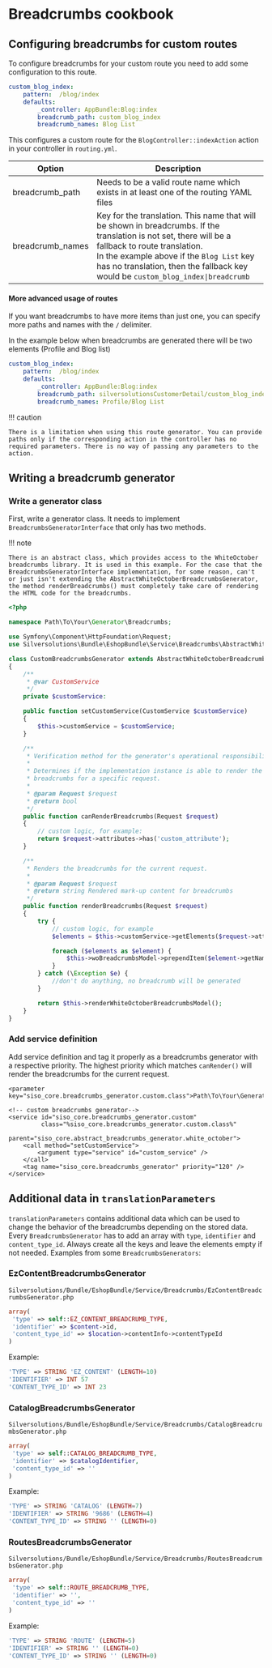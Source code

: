 # Breadcrumbs cookbook

## Configuring breadcrumbs for custom routes

To configure breadcrumbs for your custom route you need to add some configuration to this route.

``` yaml hl_lines="5 6"
custom_blog_index:
    pattern:  /blog/index
    defaults:
        _controller: AppBundle:Blog:index
        breadcrumb_path: custom_blog_index
        breadcrumb_names: Blog List
```

This configures a custom route for the `BlogController::indexAction` action in your controller in `routing.yml`.

|Option|Description|
|--- |--- |
|breadcrumb_path|Needs to be a valid route name which exists in at least one of the routing YAML files|
|breadcrumb_names|Key for the translation. This name that will be shown in breadcrumbs. If the translation is not set, there will be a fallback to route translation.</br>In the example above if the `Blog List` key has no translation, then the fallback key would be `custom_blog_index\|breadcrumb`|

#### More advanced usage of routes

If you want breadcrumbs to have more items than just one, you can specify more paths and names with the `/` delimiter.

In the example below when breadcrumbs are generated there will be two elements (Profile and Blog list)

``` yaml hl_lines="5 6"
custom_blog_index:
    pattern:  /blog/index
    defaults:
        _controller: AppBundle:Blog:index
        breadcrumb_path: silversolutionsCustomerDetail/custom_blog_index
        breadcrumb_names: Profile/Blog List
```

!!! caution

    There is a limitation when using this route generator. You can provide paths only if the corresponding action in the controller has no required parameters. There is no way of passing any parameters to the action.

## Writing a breadcrumb generator

### Write a generator class

First, write a generator class.
It needs to implement `BreadcrumbsGeneratorInterface` that only has two methods.

!!! note

    There is an abstract class, which provides access to the WhiteOctober breadcrumbs library. It is used in this example. For the case that the BreadcrumbsGeneratorInterface implementation, for some reason, can't or just isn't extending the AbstractWhiteOctoberBreadcrumbsGenerator, the method renderBreadcrumbs() must completely take care of rendering the HTML code for the breadcrumbs.

``` php
<?php

namespace Path\To\Your\Generator\Breadcrumbs;

use Symfony\Component\HttpFoundation\Request;
use Silversolutions\Bundle\EshopBundle\Service\Breadcrumbs\AbstractWhiteOctoberBreadcrumbsGenerator;

class CustomBreadcrumbsGenerator extends AbstractWhiteOctoberBreadcrumbsGenerator
{
    /**
     * @var CustomService
     */
    private $customService:

    public function setCustomService(CustomService $customService)
    {
        $this->customService = $customService;
    }

    /**
     * Verification method for the generator's operational responsibility
     *
     * Determines if the implementation instance is able to render the
     * breadcrumbs for a specific request.
     *
     * @param Request $request
     * @return bool
     */
    public function canRenderBreadcrumbs(Request $request)
    {
        // custom logic, for example:
        return $request->attributes->has('custom_attribute');
    }

    /**
     * Renders the breadcrumbs for the current request.
     *
     * @param Request $request
     * @return string Rendered mark-up content for breadcrumbs
     */
    public function renderBreadcrumbs(Request $request)
    {
        try {
            // custom logic, for example
            $elements = $this->customService->getElements($request->attributes->get('custom_attribute'));

            foreach ($elements as $element) {
                $this->woBreadcrumbsModel->prependItem($element->getName(), $element->getUrl());
            }
        } catch (\Exception $e) {
            //don't do anything, no breadcrumb will be generated
        }

        return $this->renderWhiteOctoberBreadcrumbsModel();
    }
}
```

### Add service definition

Add service definition and tag it properly as a breadcrumbs generator with a respective priority.
The highest priority which matches `canRender()` will render the breadcrumbs for the current request.

``` 
<parameter key="siso_core.breadcrumbs_generator.custom.class">Path\To\Your\Generator\CustomBreadcrumbsGenerator</parameter>

<!-- custom breadcrumbs generator-->
<service id="siso_core.breadcrumbs_generator.custom"
         class="%siso_core.breadcrumbs_generator.custom.class%"
         parent="siso_core.abstract_breadcrumbs_generator.white_october">
    <call method="setCustomService">
        <argument type="service" id="custom_service" />
    </call>
    <tag name="siso_core.breadcrumbs_generator" priority="120" />
</service>
```

## Additional data in `translationParameters`

`translationParameters` contains additional data which can be used to change the behavior of the breadcrumbs depending on the stored data.
Every `BreadcrumbsGenerator` has to add an array with `type`, `identifier` and `content_type_id`.
Always create all the keys and leave the elements empty if not needed. Examples from some `BreadcrumbsGenerators`:

### EzContentBreadcrumbsGenerator

`Silversolutions/Bundle/EshopBundle/Service/Breadcrumbs/EzContentBreadcrumbsGenerator.php`

``` php
array(
 'type' => self::EZ_CONTENT_BREADCRUMB_TYPE,
 'identifier' => $content->id,
 'content_type_id' => $location->contentInfo->contentTypeId
)
```

Example:

``` php
'TYPE' => STRING 'EZ_CONTENT' (LENGTH=10)
'IDENTIFIER' => INT 57
'CONTENT_TYPE_ID' => INT 23
```

### CatalogBreadcrumbsGenerator

`Silversolutions/Bundle/EshopBundle/Service/Breadcrumbs/CatalogBreadcrumbsGenerator.php`

``` php
array(
 'type' => self::CATALOG_BREADCRUMB_TYPE,
 'identifier' => $catalogIdentifier,
 'content_type_id' => ''
)
```

Example:

``` php
'TYPE' => STRING 'CATALOG' (LENGTH=7)
'IDENTIFIER' => STRING '9686' (LENGTH=4)
'CONTENT_TYPE_ID' => STRING '' (LENGTH=0)
```

### RoutesBreadcrumbsGenerator

`Silversolutions/Bundle/EshopBundle/Service/Breadcrumbs/RoutesBreadcrumbsGenerator.php`

``` php
array(
 'type' => self::ROUTE_BREADCRUMB_TYPE,
 'identifier' => '',
 'content_type_id' => ''
)
```

Example:

``` php
'TYPE' => STRING 'ROUTE' (LENGTH=5)
'IDENTIFIER' => STRING '' (LENGTH=0)
'CONTENT_TYPE_ID' => STRING '' (LENGTH=0)
```
